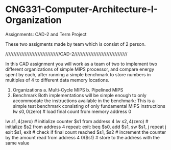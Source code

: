 # CNG331-Computer-Architecture-I-Organization
Assignments: CAD-2 and Term Project

These two assigments made by team which is consist of 2 person.

//////////////////////////////////CAD-2/////////////////////////////////

  In this CAD assignment you will work as a team of two to implement two different organizations of simple MIPS processor, and compare energy spent by each, after running a simple benchmark to store numbers in multiples of 4 to different data memory locations.
1. Organizations
  a. Multi-Cycle MIPS
  b. Pipelined MIPS
2. Benchmark
  Both implementations will be simple enough to only accommodate the instructions available in the benchmark:
This is a simple test benchmark consisting of only fundamental MIPS instructions lw $s0, 0($zero) # load final count from memory address 0

lw $s1, 4($zero) # initialize counter $s1 from address 4
lw $s2, 4($zero) # initialize $s2 from address 4
repeat:
exit:
beq $s0,
add $s1,
sw  $s1,
j repeat
j exit
$s1, exit # check if final count reached
$s1, $s2 # increment the counter by the amount read from address 4 0($s1) # store to the address with the same value
